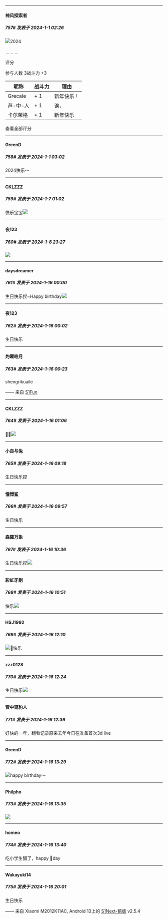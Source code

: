 
*****

####  神风探索者  
##### 757#       发表于 2024-1-1 02:26

<img src="https://static.saraba1st.com/image/smiley/face2017/071.png" referrerpolicy="no-referrer">2024

﹍﹍﹍

评分

 参与人数 3战斗力 +3

|昵称|战斗力|理由|
|----|---|---|
| Grecale| + 1|新年快乐！|
| 芦-中-人| + 1|诶，|
| 卡尔荣格| + 1|新年快乐|

查看全部评分


*****

####  GreenD  
##### 758#       发表于 2024-1-1 03:02

2024快乐～

*****

####  CKLZZZ  
##### 759#       发表于 2024-1-7 01:02

快乐宝宝<img src="https://static.saraba1st.com/image/smiley/face2017/072.png" referrerpolicy="no-referrer">


*****

####  夜123  
##### 760#       发表于 2024-1-8 23:27

<img src="https://static.saraba1st.com/image/smiley/face2017/093.png" referrerpolicy="no-referrer">

*****

####  daysdreamer  
##### 761#       发表于 2024-1-16 00:00

生日快乐捏~Happy birthday<img src="https://static.saraba1st.com/image/smiley/face2017/075.png" referrerpolicy="no-referrer">

*****

####  夜123  
##### 762#       发表于 2024-1-16 00:02

生日快乐


*****

####  灼曜皓月  
##### 763#       发表于 2024-1-16 00:23

shengrikuaile

—— 来自 [S1Fun](https://s1fun.koalcat.com)


*****

####  CKLZZZ  
##### 764#       发表于 2024-1-16 01:06

🎂🎊<img src="https://static.saraba1st.com/image/smiley/face2017/072.png" referrerpolicy="no-referrer">


*****

####  小良与兔  
##### 765#       发表于 2024-1-16 09:18

生日快乐捏


*****

####  憧憬鲨  
##### 766#       发表于 2024-1-16 09:57

生日快乐


*****

####  森羅万象  
##### 767#       发表于 2024-1-16 10:36

生日快乐捏<img src="https://static.saraba1st.com/image/smiley/face2017/072.png" referrerpolicy="no-referrer">


*****

####  彩虹牙刷  
##### 768#       发表于 2024-1-16 10:51

快乐<img src="https://static.saraba1st.com/image/smiley/face2017/072.png" referrerpolicy="no-referrer">


*****

####  HSJ1992  
##### 769#       发表于 2024-1-16 12:10

<img src="https://static.saraba1st.com/image/smiley/face2017/072.png" referrerpolicy="no-referrer">🎂快乐


*****

####  zzz0128  
##### 770#       发表于 2024-1-16 12:24

生日快乐<img src="https://static.saraba1st.com/image/smiley/face2017/072.png" referrerpolicy="no-referrer">


*****

####  管中窥豹人  
##### 771#       发表于 2024-1-16 12:39

好快的一年，翻看记录原来去年今日在准备首次3d live


*****

####  GreenD  
##### 772#       发表于 2024-1-16 13:29

<img src="https://static.saraba1st.com/image/smiley/face2017/072.png" referrerpolicy="no-referrer">happy birthday～


*****

####  Philpho  
##### 773#       发表于 2024-1-16 13:35

<img src="https://static.saraba1st.com/image/smiley/face2017/072.png" referrerpolicy="no-referrer">

*****

####  homeo  
##### 774#       发表于 2024-1-16 13:40

吃小学生醋了，happy 🎂day


*****

####  Wakayuki14  
##### 775#       发表于 2024-1-16 20:01

生日快乐

—— 来自 Xiaomi M2012K11AC, Android 13上的 [S1Next-鹅版](https://github.com/ykrank/S1-Next/releases) v2.5.4

